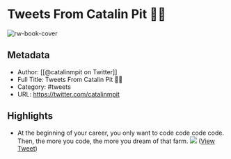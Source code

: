 # Tweets From Catalin Pit 🤷‍♂️

![rw-book-cover](https://pbs.twimg.com/profile_images/1594274868387889154/BGjP25UN.jpg)

## Metadata
- Author: [[@catalinmpit on Twitter]]
- Full Title: Tweets From Catalin Pit 🤷‍♂️
- Category: #tweets
- URL: https://twitter.com/catalinmpit

## Highlights
- At the beginning of your career, you only want to code code code code.
  Then, the more you code, the more you dream of that farm. 
  ![](https://pbs.twimg.com/media/F8Pia3PbUAA2GQ8.jpg) ([View Tweet](https://twitter.com/catalinmpit/status/1712462231894659167))
